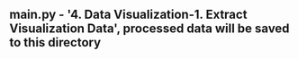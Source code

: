 ## main.py - '4. Data Visualization-1. Extract Visualization Data', processed data will be saved to this directory

